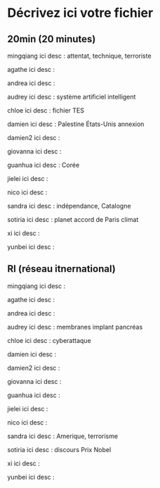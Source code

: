 # Décrivez ici votre fichier

## 20min (20 minutes)

mingqiang
ici desc : attentat, technique, terroriste

agathe
ici desc :

andrea
ici desc :

audrey
ici desc : système artificiel intelligent

chloe
ici desc : fichier TES

damien
ici desc : Palestine États-Unis annexion

damien2
ici desc :

giovanna
ici desc :

guanhua
ici desc : Corée

jielei
ici desc :

nico
ici desc :

sandra
ici desc : indépendance, Catalogne

sotiria
ici desc : planet accord de Paris climat

xi
ici desc :

yunbei
ici desc :

## RI (réseau itnernational)

mingqiang
ici desc :

agathe
ici desc :

andrea
ici desc :

audrey
ici desc : membranes implant pancréas

chloe
ici desc : cyberattaque

damien
ici desc :

damien2
ici desc :

giovanna
ici desc :

guanhua
ici desc :

jielei
ici desc :

nico
ici desc :

sandra
ici desc : Amerique, terrorisme

sotiria
ici desc : discours Prix Nobel

xi
ici desc :

yunbei
ici desc :

